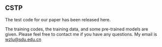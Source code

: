 ## CSTP
The test code for our paper has been released here.

The training codes, the training data, and some pre-trained models are given. Please feel free to contact me if you have any questions. My email is wzlu@sdu.edu.cn
